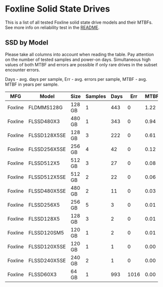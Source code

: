 Foxline Solid State Drives
==========================

This is a list of all tested Foxline solid state drive models and their MTBFs. See
more info on reliability test in the [README](https://github.com/linuxhw/SMART).

SSD by Model
------------

Please take all columns into account when reading the table. Pay attention on the
number of tested samples and power-on days. Simultaneous high values of both MTBF
and errors are possible if only rare drives in the subset encounter errors.

Days - avg. days per sample,
Err  - avg. errors per sample,
MTBF - avg. MTBF in years per sample.

| MFG       | Model              | Size   | Samples | Days  | Err   | MTBF |
|-----------|--------------------|--------|---------|-------|-------|------|
| Foxline   | FLDMMS128G         | 128 GB | 1       | 443   | 0     | 1.22   |
| Foxline   | FLSSD480X3         | 480 GB | 1       | 343   | 0     | 0.94   |
| Foxline   | FLSSD128X5SE       | 128 GB | 3       | 222   | 0     | 0.61   |
| Foxline   | FLSSD256X5SE       | 256 GB | 4       | 42    | 0     | 0.12   |
| Foxline   | FLSSD512X5         | 512 GB | 3       | 27    | 0     | 0.08   |
| Foxline   | FLSSD512X5SE       | 512 GB | 2       | 22    | 0     | 0.06   |
| Foxline   | FLSSD480X5SE       | 480 GB | 2       | 11    | 0     | 0.03   |
| Foxline   | FLSSD256X5         | 256 GB | 5       | 3     | 0     | 0.01   |
| Foxline   | FLSSD128X5         | 128 GB | 3       | 2     | 0     | 0.01   |
| Foxline   | FLSSD120SM5        | 120 GB | 1       | 2     | 0     | 0.01   |
| Foxline   | FLSSD120X5SE       | 120 GB | 1       | 1     | 0     | 0.00   |
| Foxline   | FLSSD240X5SE       | 240 GB | 2       | 1     | 0     | 0.00   |
| Foxline   | FLSSD60X3          | 64 GB  | 1       | 993   | 1016  | 0.00   |
